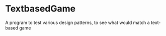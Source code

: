 # TextbasedGame
A program to test various design patterns, to see what would match a text-based game
